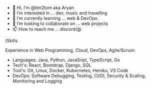 - 👋 Hi, I’m @tim2tom aka Aryan
- 👀 I’m interested in ... dev, music and travelling
- 🌱 I’m currently learning ... web & DevOps
- 💞️ I’m looking to collaborate on ... web projects
- 📫 How to reach me ... discord/@

/Skills

Experience in Web Programming, Cloud, DevOps, Agile/Scrum:

 - Languages: Java, Python, JavaSript, TypeScript, Go
 - Tech's: React, Bootstrap, Django, SQL
 - Tool's: Git, Linux, Docker, Kubernetes, Heroku, VS Code
 - DevOps: Software Debugging, Testing, CI/DI, Security & Scaling, Monitoring and Logging

<!---
tim2tom/tim2tom is a ✨ special ✨ repository because its `README.md` (this file) appears on your GitHub profile.
You can click the Preview link to take a look at your changes.
--->
